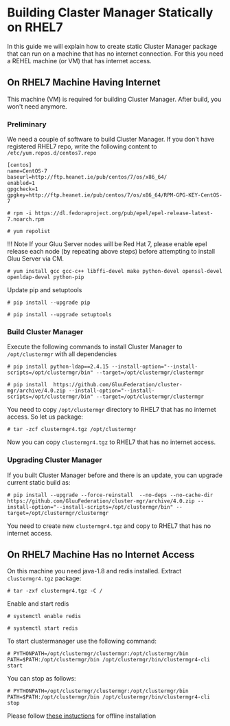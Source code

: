 # Building Claster Manager Statically on RHEL7

In this guide we will explain how to create static Cluster Manager package that
can run on a machine that has no internet connection. For this you need a REHEL machine
(or VM) that has internet access.

## On RHEL7 Machine Having Internet

This machine (VM) is required for building Cluster Manager. After build, you won't
need anymore.

### Preliminary
We need a couple of software to build Cluster Manager. If you don't have registered RHEL7 repo, write the following content to `/etc/yum.repos.d/centos7.repo`

```
[centos]
name=CentOS-7
baseurl=http://ftp.heanet.ie/pub/centos/7/os/x86_64/
enabled=1
gpgcheck=1
gpgkey=http://ftp.heanet.ie/pub/centos/7/os/x86_64/RPM-GPG-KEY-CentOS-7

```

`# rpm -i https://dl.fedoraproject.org/pub/epel/epel-release-latest-7.noarch.rpm`

`# yum repolist`

!!! Note
    If your Gluu Server nodes will be Red Hat 7, please enable epel release each node (by repeating above steps) before attempting to install Gluu Server via CM.

`# yum install gcc gcc-c++ libffi-devel make python-devel openssl-devel openldap-devel python-pip`

Update pip and setuptools

`# pip install --upgrade pip`

`# pip install --upgrade setuptools`

### Build Cluster Manager

Execute the following commands to install Cluster Manager to `/opt/clustermgr` with all dependencies

`# pip install python-ldap==2.4.15 --install-option="--install-scripts=/opt/clustermgr/bin" --target=/opt/clustermgr/clustermgr`

`# pip install  https://github.com/GluuFederation/cluster-mgr/archive/4.0.zip --install-option="--install-scripts=/opt/clustermgr/bin" --target=/opt/clustermgr/clustermgr` 

You need to copy `/opt/clustermgr` directory to RHEL7 that has no internet access. So let us package:

`# tar -zcf clustermgr4.tgz /opt/clustermgr`

Now you can copy `clustermgr4.tgz` to RHEL7 that has no internet access.

### Upgrading Cluster Manager
If you built Cluster Manager before and there is an update, you can upgrade current static build as:

`# pip install --upgrade --force-reinstall  --no-deps --no-cache-dir https://github.com/GluuFederation/cluster-mgr/archive/4.0.zip --install-option="--install-scripts=/opt/clustermgr/bin" --target=/opt/clustermgr/clustermgr`

You need to create new `clustermgr4.tgz` and copy to RHEL7 that has no internet access.

## On RHEL7 Machine Has no Internet Access

On this machine you need java-1.8 and redis installed. Extract `clustermgr4.tgz` package:

`# tar -zxf clustermgr4.tgz -C /`

Enable and start redis

`# systemctl enable redis`

`# systemctl start redis`

To start clustermanager use the following command:

`# PYTHONPATH=/opt/clustermgr/clustermgr:/opt/clustermgr/bin PATH=$PATH:/opt/clustermgr/bin /opt/clustermgr/bin/clustermgr4-cli start`

You can stop as follows:

`# PYTHONPATH=/opt/clustermgr/clustermgr:/opt/clustermgr/bin PATH=$PATH:/opt/clustermgr/bin /opt/clustermgr/bin/clustermgr4-cli stop`

Please follow [these instuctions](./offline_install.md) for offline installation
